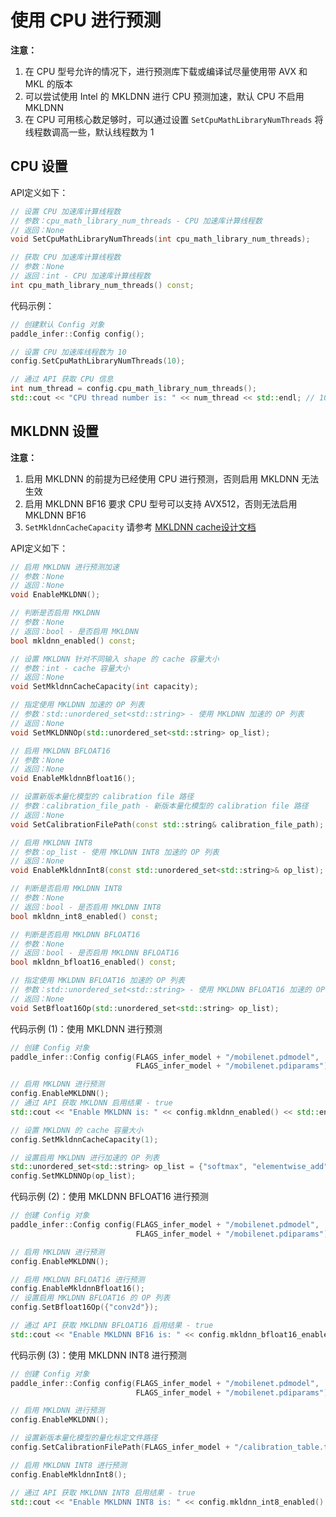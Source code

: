 # 使用 CPU 进行预测

**注意：**
1. 在 CPU 型号允许的情况下，进行预测库下载或编译试尽量使用带 AVX 和 MKL 的版本
2. 可以尝试使用 Intel 的 MKLDNN 进行 CPU 预测加速，默认 CPU 不启用 MKLDNN
3. 在 CPU 可用核心数足够时，可以通过设置 `SetCpuMathLibraryNumThreads` 将线程数调高一些，默认线程数为 1

## CPU 设置

API定义如下：

```c++
// 设置 CPU 加速库计算线程数
// 参数：cpu_math_library_num_threads - CPU 加速库计算线程数
// 返回：None
void SetCpuMathLibraryNumThreads(int cpu_math_library_num_threads);

// 获取 CPU 加速库计算线程数
// 参数：None
// 返回：int - CPU 加速库计算线程数
int cpu_math_library_num_threads() const;
```

代码示例：

```c++
// 创建默认 Config 对象
paddle_infer::Config config();

// 设置 CPU 加速库线程数为 10
config.SetCpuMathLibraryNumThreads(10);

// 通过 API 获取 CPU 信息
int num_thread = config.cpu_math_library_num_threads();
std::cout << "CPU thread number is: " << num_thread << std::endl; // 10
```

## MKLDNN 设置

**注意：** 
1. 启用 MKLDNN 的前提为已经使用 CPU 进行预测，否则启用 MKLDNN 无法生效
2. 启用 MKLDNN BF16 要求 CPU 型号可以支持 AVX512，否则无法启用 MKLDNN BF16
3. `SetMkldnnCacheCapacity` 请参考 <a class="reference external" href="https://github.com/PaddlePaddle/docs/blob/923d0dc161e54b424b8b163b6ff72c73ef10a43f/docs/design/mkldnn/caching/caching.md">MKLDNN cache设计文档</a>

API定义如下：

```c++
// 启用 MKLDNN 进行预测加速
// 参数：None
// 返回：None
void EnableMKLDNN();

// 判断是否启用 MKLDNN 
// 参数：None
// 返回：bool - 是否启用 MKLDNN
bool mkldnn_enabled() const;

// 设置 MKLDNN 针对不同输入 shape 的 cache 容量大小
// 参数：int - cache 容量大小
// 返回：None
void SetMkldnnCacheCapacity(int capacity);

// 指定使用 MKLDNN 加速的 OP 列表
// 参数：std::unordered_set<std::string> - 使用 MKLDNN 加速的 OP 列表
// 返回：None
void SetMKLDNNOp(std::unordered_set<std::string> op_list);

// 启用 MKLDNN BFLOAT16
// 参数：None
// 返回：None
void EnableMkldnnBfloat16();

// 设置新版本量化模型的 calibration file 路径
// 参数：calibration_file_path - 新版本量化模型的 calibration file 路径
// 返回：None
void SetCalibrationFilePath(const std::string& calibration_file_path);

// 启用 MKLDNN INT8
// 参数：op_list - 使用 MKLDNN INT8 加速的 OP 列表
// 返回：None
void EnableMkldnnInt8(const std::unordered_set<std::string>& op_list);

// 判断是否启用 MKLDNN INT8
// 参数：None
// 返回：bool - 是否启用 MKLDNN INT8
bool mkldnn_int8_enabled() const;

// 判断是否启用 MKLDNN BFLOAT16
// 参数：None
// 返回：bool - 是否启用 MKLDNN BFLOAT16
bool mkldnn_bfloat16_enabled() const;

// 指定使用 MKLDNN BFLOAT16 加速的 OP 列表
// 参数：std::unordered_set<std::string> - 使用 MKLDNN BFLOAT16 加速的 OP 列表
// 返回：None
void SetBfloat16Op(std::unordered_set<std::string> op_list);
```

代码示例 (1)：使用 MKLDNN 进行预测

```c++
// 创建 Config 对象
paddle_infer::Config config(FLAGS_infer_model + "/mobilenet.pdmodel",
                            FLAGS_infer_model + "/mobilenet.pdiparams");

// 启用 MKLDNN 进行预测
config.EnableMKLDNN();
// 通过 API 获取 MKLDNN 启用结果 - true
std::cout << "Enable MKLDNN is: " << config.mkldnn_enabled() << std::endl;

// 设置 MKLDNN 的 cache 容量大小
config.SetMkldnnCacheCapacity(1);

// 设置启用 MKLDNN 进行加速的 OP 列表
std::unordered_set<std::string> op_list = {"softmax", "elementwise_add", "relu"};
config.SetMKLDNNOp(op_list);
```

代码示例 (2)：使用 MKLDNN BFLOAT16 进行预测

```c++
// 创建 Config 对象
paddle_infer::Config config(FLAGS_infer_model + "/mobilenet.pdmodel",
                            FLAGS_infer_model + "/mobilenet.pdiparams");

// 启用 MKLDNN 进行预测
config.EnableMKLDNN();

// 启用 MKLDNN BFLOAT16 进行预测
config.EnableMkldnnBfloat16();
// 设置启用 MKLDNN BFLOAT16 的 OP 列表
config.SetBfloat16Op({"conv2d"});

// 通过 API 获取 MKLDNN BFLOAT16 启用结果 - true
std::cout << "Enable MKLDNN BF16 is: " << config.mkldnn_bfloat16_enabled() << std::endl;
```

代码示例 (3)：使用 MKLDNN INT8 进行预测

```c++
// 创建 Config 对象
paddle_infer::Config config(FLAGS_infer_model + "/mobilenet.pdmodel",
                            FLAGS_infer_model + "/mobilenet.pdiparams");

// 启用 MKLDNN 进行预测
config.EnableMKLDNN();

// 设置新版本量化模型的量化标定文件路径
config.SetCalibrationFilePath(FLAGS_infer_model + "/calibration_table.txt")

// 启用 MKLDNN INT8 进行预测
config.EnableMkldnnInt8();

// 通过 API 获取 MKLDNN INT8 启用结果 - true
std::cout << "Enable MKLDNN INT8 is: " << config.mkldnn_int8_enabled() << std::endl;
```
